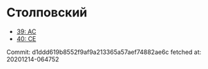# Столповский
- [39: AC](39.md)
- [40: CE](40.md)

Commit: d1ddd619b8552f9af9a213365a57aef74882ae6c
 fetched at: 20201214-064752
